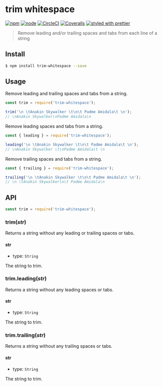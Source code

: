 # trim whitespace

[![npm](https://img.shields.io/npm/v/trim-whitespace.svg?style=flat-square)](https://www.npmjs.com/package/trim-whitespace)
[![node](https://img.shields.io/node/v/trim-whitespace.svg?style=flat-square)](https://github.com/nodejs/node)
[![CircleCI](https://img.shields.io/circleci/project/github/bcmarinacci/trim-whitespace.svg?style=flat-square)](https://circleci.com/gh/bcmarinacci/trim-whitespace)
[![Coveralls](https://img.shields.io/coveralls/bcmarinacci/trim-whitespace.svg?style=flat-square)](https://coveralls.io/github/bcmarinacci/trim-whitespace)
[![styled with prettier](https://img.shields.io/badge/styled_with-prettier-ff69b4.svg?style=flat-square)](https://github.com/prettier/prettier)

> Remove leading and/or trailing spaces and tabs from each line of a string

## Install

```bash
$ npm install trim-whitespace --save
```

## Usage

Remove leading and trailing spaces and tabs from a string.

```javascript
const trim = require('trim-whitespace');

trim('\n \tAnakin Skywalker \t\n\t Padme Amidala\t \n');
// \nAnakin Skywalker\nPadme Amidala\n
```

Remove leading spaces and tabs from a string.

```javascript
const { leading } = require('trim-whitespace');

leading('\n \tAnakin Skywalker \t\n\t Padme Amidala\t \n');
// \nAnakin Skywalker \t\nPadme Amidala\t \n
```

Remove trailing spaces and tabs from a string.

```javascript
const { trailing } = require('trim-whitespace');

trailing('\n \tAnakin Skywalker \t\n\t Padme Amidala\t \n');
// \n \tAnakin Skywalker\n\t Padme Amidala\n
```

## API

```javascript
const trim = require('trim-whitespace');
```

### trim(_str_)

Returns a string without any leading or trailing spaces or tabs.

#### str

- type: `String`

The string to trim.

### trim.leading(_str_)

Returns a string without any leading spaces or tabs.

#### str

- type: `String`

The string to trim.

### trim.trailing(_str_)

Returns a string without any trailing spaces or tabs.

#### str

- type: `String`

The string to trim.
